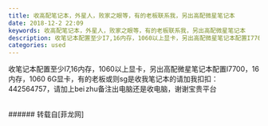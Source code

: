 ```yaml
---
title: 收高配笔记本，外星人，败家之眼等，有的老板联系我，另出高配微星笔记本
date: 2018-12-2 22:09
keywords: 收高配笔记本，外星人，败家之眼等，有的老板联系我，另出高配微星笔记本
description: 收笔记本配置至少I7,16内存，1060以上显卡，另出高配微星笔记本配置I7700，16内存，1060 6G显卡，有的老板或则sg是收我笔记本的请加我扣扣：442564757，请加上bei zhu备注出电脑还是收电脑，谢谢宝贵平台
categories: used
---
```

<td class="t_f" id="postmessage_2395296">

收笔记本配置至少I7,16内存，1060以上显卡，另出高配微星笔记本配置I7700，16内存，1060 6G显卡，有的老板或则sg是收我笔记本的请加我扣扣：442564757，请加上bei zhu备注出电脑还是收电脑，谢谢宝贵平台<br/>
<img alt="" border="0" class="zoom" data-cf-modified-dd6500e319bb76daea9b66bc-="" file="http://www.flw.ph/data/appbyme/upload/image/201812/02/0UiTvJrq0ISn.jpg" id="aimg_uszsI" lazyloadthumb="1" onclick="" onmouseover="" src="http://www.flw.ph/data/appbyme/upload/image/201812/02/0UiTvJrq0ISn.jpg"/><br/>
<br/>
</td>
###### 转载自[菲龙网]